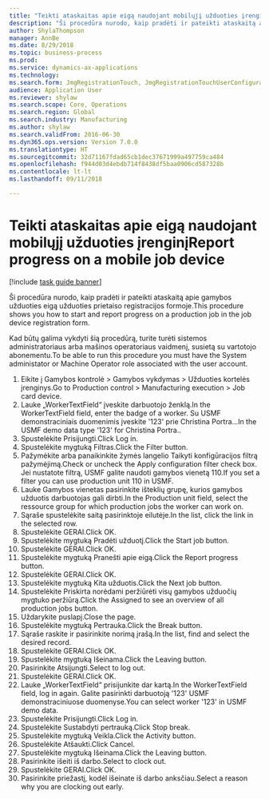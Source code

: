```yaml
--- 
title: "Teikti ataskaitas apie eigą naudojant mobilųjį užduoties įrenginį"
description: "Ši procedūra nurodo, kaip pradėti ir pateikti ataskaitą apie gamybos užduoties eigą užduoties prietaiso registracijos formoje."
author: ShylaThompson
manager: AnnBe
ms.date: 8/29/2018
ms.topic: business-process
ms.prod: 
ms.service: dynamics-ax-applications
ms.technology: 
ms.search.form: JmgRegistrationTouch, JmgRegistrationTouchUserConfiguration, JmgRegistrationTouchStart, JmgRegistrationTouchReportFeedback, JmgRegistrationTouchAssignedJobs, JmgRegistrationTouchBreak, JmgRegistrationTouchLeave, JmgRegistrationTouchIndirectActivity, JmgDialogForm
audience: Application User
ms.reviewer: shylaw
ms.search.scope: Core, Operations
ms.search.region: Global
ms.search.industry: Manufacturing
ms.author: shylaw
ms.search.validFrom: 2016-06-30
ms.dyn365.ops.version: Version 7.0.0
ms.translationtype: HT
ms.sourcegitcommit: 32d71167fdad65cb1dec37671999a497759ca484
ms.openlocfilehash: f944d03d4ebdb714f8438df5baa0906cd587328b
ms.contentlocale: lt-lt
ms.lasthandoff: 09/11/2018

---
```

# <a name="report-progress-on-a-mobile-job-device"></a><span data-ttu-id="e1391-103">Teikti ataskaitas apie eigą naudojant mobilųjį užduoties įrenginį</span><span class="sxs-lookup"><span data-stu-id="e1391-103">Report progress on a mobile job device</span></span>

[!include [task guide banner](../../includes/task-guide-banner.md)]

<span data-ttu-id="e1391-104">Ši procedūra nurodo, kaip pradėti ir pateikti ataskaitą apie gamybos užduoties eigą užduoties prietaiso registracijos formoje.</span><span class="sxs-lookup"><span data-stu-id="e1391-104">This procedure shows you how to start and report progress on a production job in the job device registration form.</span></span>



<span data-ttu-id="e1391-105">Kad būtų galima vykdyti šią procedūrą, turite turėti sistemos administratoriaus arba mašinos operatoriaus vaidmenį, susietą su vartotojo abonementu.</span><span class="sxs-lookup"><span data-stu-id="e1391-105">To be able to run this procedure you must have the System administator or Machine Operator role associated with the user account.</span></span>

1. <span data-ttu-id="e1391-106">Eikite į Gamybos kontrolė > Gamybos vykdymas > Užduoties kortelės įrenginys.</span><span class="sxs-lookup"><span data-stu-id="e1391-106">Go to Production control > Manufacturing execution > Job card device.</span></span>
2. <span data-ttu-id="e1391-107">Lauke „WorkerTextField“ įveskite darbuotojo ženklą.</span><span class="sxs-lookup"><span data-stu-id="e1391-107">In the WorkerTextField field, enter the badge of a worker.</span></span> <span data-ttu-id="e1391-108">Su USMF demonstraciniais duomenimis įveskite '123' prie Christina Portra...</span><span class="sxs-lookup"><span data-stu-id="e1391-108">In the USMF demo data type '123' for Christina Portra..</span></span>
3. <span data-ttu-id="e1391-109">Spustelėkite Prisijungti.</span><span class="sxs-lookup"><span data-stu-id="e1391-109">Click Log in.</span></span>
4. <span data-ttu-id="e1391-110">Spustelėkite mygtuką Filtras.</span><span class="sxs-lookup"><span data-stu-id="e1391-110">Click the Filter button.</span></span>
5. <span data-ttu-id="e1391-111">Pažymėkite arba panaikinkite žymės langelio Taikyti konfigūracijos filtrą pažymėjimą.</span><span class="sxs-lookup"><span data-stu-id="e1391-111">Check or uncheck the Apply configuration filter check box.</span></span> <span data-ttu-id="e1391-112">Jei nustatote filtrą, USMF galite naudoti gamybos vienetą 110.</span><span class="sxs-lookup"><span data-stu-id="e1391-112">If you set a filter you can use production unit 110 in USMF.</span></span>
6. <span data-ttu-id="e1391-113">Lauke Gamybos vienetas pasirinkite išteklių grupę, kurios gamybos užduotis darbuotojas gali dirbti.</span><span class="sxs-lookup"><span data-stu-id="e1391-113">In the Production unit field, select the ressource group for which production jobs the worker can work on.</span></span>
7. <span data-ttu-id="e1391-114">Sąraše spustelėkite saitą pasirinktoje eilutėje.</span><span class="sxs-lookup"><span data-stu-id="e1391-114">In the list, click the link in the selected row.</span></span>
8. <span data-ttu-id="e1391-115">Spustelėkite GERAI.</span><span class="sxs-lookup"><span data-stu-id="e1391-115">Click OK.</span></span>
9. <span data-ttu-id="e1391-116">Spustelėkite mygtuką Pradėti užduotį.</span><span class="sxs-lookup"><span data-stu-id="e1391-116">Click the Start job button.</span></span>
10. <span data-ttu-id="e1391-117">Spustelėkite GERAI.</span><span class="sxs-lookup"><span data-stu-id="e1391-117">Click OK.</span></span>
11. <span data-ttu-id="e1391-118">Spustelėkite mygtuką Pranešti apie eigą.</span><span class="sxs-lookup"><span data-stu-id="e1391-118">Click the Report progress button.</span></span>
12. <span data-ttu-id="e1391-119">Spustelėkite GERAI.</span><span class="sxs-lookup"><span data-stu-id="e1391-119">Click OK.</span></span>
13. <span data-ttu-id="e1391-120">Spustelėkite mygtuką Kita užduotis.</span><span class="sxs-lookup"><span data-stu-id="e1391-120">Click the Next job button.</span></span>
14. <span data-ttu-id="e1391-121">Spustelėkite Priskirta norėdami peržiūrėti visų gamybos užduočių mygtuko peržiūrą.</span><span class="sxs-lookup"><span data-stu-id="e1391-121">Click the Assigned to see an overview of all production jobs button.</span></span>
15. <span data-ttu-id="e1391-122">Uždarykite puslapį.</span><span class="sxs-lookup"><span data-stu-id="e1391-122">Close the page.</span></span>
16. <span data-ttu-id="e1391-123">Spustelėkite mygtuką Pertrauka.</span><span class="sxs-lookup"><span data-stu-id="e1391-123">Click the Break button.</span></span>
17. <span data-ttu-id="e1391-124">Sąraše raskite ir pasirinkite norimą įrašą.</span><span class="sxs-lookup"><span data-stu-id="e1391-124">In the list, find and select the desired record.</span></span>
18. <span data-ttu-id="e1391-125">Spustelėkite GERAI.</span><span class="sxs-lookup"><span data-stu-id="e1391-125">Click OK.</span></span>
19. <span data-ttu-id="e1391-126">Spustelėkite mygtuką Išeinama.</span><span class="sxs-lookup"><span data-stu-id="e1391-126">Click the Leaving button.</span></span>
20. <span data-ttu-id="e1391-127">Pasirinkite Atsijungti.</span><span class="sxs-lookup"><span data-stu-id="e1391-127">Select to log out.</span></span>
21. <span data-ttu-id="e1391-128">Spustelėkite GERAI.</span><span class="sxs-lookup"><span data-stu-id="e1391-128">Click OK.</span></span>
22. <span data-ttu-id="e1391-129">Lauke „WorkerTextField“ prisijunkite dar kartą.</span><span class="sxs-lookup"><span data-stu-id="e1391-129">In the WorkerTextField field, log in again.</span></span> <span data-ttu-id="e1391-130">Galite pasirinkti darbuotoją '123' USMF demonstraciniuose duomenyse.</span><span class="sxs-lookup"><span data-stu-id="e1391-130">You can select worker '123' in USMF demo data.</span></span>
23. <span data-ttu-id="e1391-131">Spustelėkite Prisijungti.</span><span class="sxs-lookup"><span data-stu-id="e1391-131">Click Log in.</span></span>
24. <span data-ttu-id="e1391-132">Spustelėkite Sustabdyti pertrauką.</span><span class="sxs-lookup"><span data-stu-id="e1391-132">Click Stop break.</span></span>
25. <span data-ttu-id="e1391-133">Spustelėkite mygtuką Veikla.</span><span class="sxs-lookup"><span data-stu-id="e1391-133">Click the Activity button.</span></span>
26. <span data-ttu-id="e1391-134">Spustelėkite Atšaukti.</span><span class="sxs-lookup"><span data-stu-id="e1391-134">Click Cancel.</span></span>
27. <span data-ttu-id="e1391-135">Spustelėkite mygtuką Išeinama.</span><span class="sxs-lookup"><span data-stu-id="e1391-135">Click the Leaving button.</span></span>
28. <span data-ttu-id="e1391-136">Pasirinkite išeiti iš darbo.</span><span class="sxs-lookup"><span data-stu-id="e1391-136">Select to clock out.</span></span>
29. <span data-ttu-id="e1391-137">Spustelėkite GERAI.</span><span class="sxs-lookup"><span data-stu-id="e1391-137">Click OK.</span></span>
30. <span data-ttu-id="e1391-138">Pasirinkite priežastį, kodėl išeinate iš darbo anksčiau.</span><span class="sxs-lookup"><span data-stu-id="e1391-138">Select a reason why you are clocking out early.</span></span>


